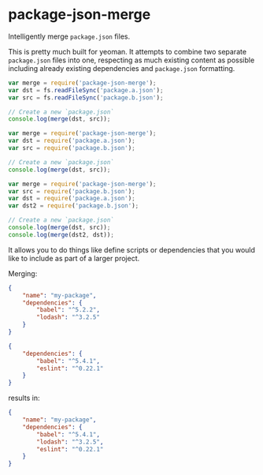 # package-json-merge

Intelligently merge `package.json` files.

This is pretty much built for yeoman. It attempts to combine two separate `package.json` files into one, respecting as much existing content as possible including already existing dependencies and `package.json` formatting.

```javascript
var merge = require('package-json-merge');
var dst = fs.readFileSync('package.a.json');
var src = fs.readFileSync('package.b.json');

// Create a new `package.json`
console.log(merge(dst, src));
```


```javascript
var merge = require('package-json-merge');
var dst = require('package.a.json');
var src = require('package.b.json');

// Create a new `package.json`
console.log(merge(dst, src));
```



```javascript
var merge = require('package-json-merge');
var src = require('package.b.json');
var dst = require('package.a.json');
var dst2 = require('package.b.json');

// Create a new `package.json`
console.log(merge(dst, src));
console.log(merge(dst2, dst));
```
It allows you to do things like define scripts or dependencies that you would like to include as part of a larger project.

Merging:

```json
{
	"name": "my-package",
	"dependencies": {
		"babel": "^5.2.2",
		"lodash": "^3.2.5"
	}
}
```

```json
{
	"dependencies": {
		"babel": "^5.4.1",
		"eslint": "^0.22.1"
	}
}
```

results in:

```json
{
	"name": "my-package",
	"dependencies": {
		"babel": "^5.4.1",
		"lodash": "^3.2.5",
		"eslint": "^0.22.1"
	}
}
```
